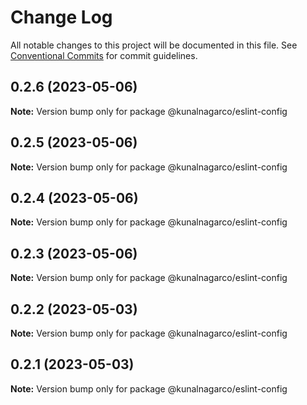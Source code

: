 # Change Log

All notable changes to this project will be documented in this file.
See [Conventional Commits](https://conventionalcommits.org) for commit guidelines.

## 0.2.6 (2023-05-06)

**Note:** Version bump only for package @kunalnagarco/eslint-config

## 0.2.5 (2023-05-06)

**Note:** Version bump only for package @kunalnagarco/eslint-config

## 0.2.4 (2023-05-06)

**Note:** Version bump only for package @kunalnagarco/eslint-config

## 0.2.3 (2023-05-06)

**Note:** Version bump only for package @kunalnagarco/eslint-config

## 0.2.2 (2023-05-03)

**Note:** Version bump only for package @kunalnagarco/eslint-config

## 0.2.1 (2023-05-03)

**Note:** Version bump only for package @kunalnagarco/eslint-config
